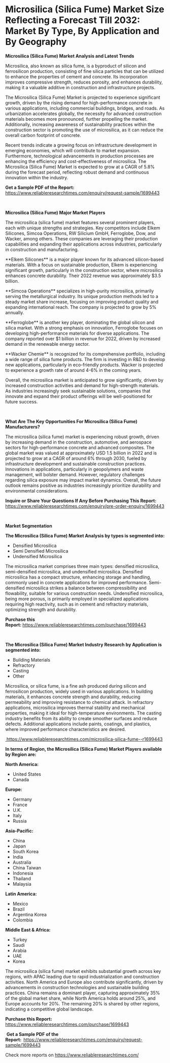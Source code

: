 <p><h1>Microsilica (Silica Fume) Market Size Reflecting a Forecast Till 2032: Market By Type, By Application and By Geography</h1></p><p><strong>Microsilica (Silica Fume) Market Analysis and Latest Trends</strong></p>
<p><p>Microsilica, also known as silica fume, is a byproduct of silicon and ferrosilicon production, consisting of fine silica particles that can be utilized to enhance the properties of cement and concrete. Its incorporation improves compressive strength, reduces porosity, and enhances durability, making it a valuable additive in construction and infrastructure projects.</p><p>The Microsilica (Silica Fume) Market is projected to experience significant growth, driven by the rising demand for high-performance concrete in various applications, including commercial buildings, bridges, and roads. As urbanization accelerates globally, the necessity for advanced construction materials becomes more pronounced, further propelling the market. Additionally, increasing awareness of sustainability practices within the construction sector is promoting the use of microsilica, as it can reduce the overall carbon footprint of concrete.</p><p>Recent trends indicate a growing focus on infrastructure development in emerging economies, which will contribute to market expansion. Furthermore, technological advancements in production processes are enhancing the efficiency and cost-effectiveness of microsilica. The Microsilica (Silica Fume) Market is expected to grow at a CAGR of 5.8% during the forecast period, reflecting robust demand and continuous innovation within the industry.</p></p>
<p><strong>Get a Sample PDF of the Report:&nbsp;</strong> <a href="https://www.reliableresearchtimes.com/enquiry/request-sample/1699443?utm_campaign=2007&utm_medium=2&utm_source=Github&utm_content=ia&utm_term=09012025&utm_id=microsilica-silica-fume">https://www.reliableresearchtimes.com/enquiry/request-sample/1699443</a></p>
<p>&nbsp;</p>
<p><strong>Microsilica (Silica Fume) Major Market Players</strong></p>
<p><p>The microsilica (silica fume) market features several prominent players, each with unique strengths and strategies. Key competitors include Elkem Silicones, Simcoa Operations, RW Silicium GmbH, Ferroglobe, Dow, and Wacker, among others. These companies are leveraging their production capabilities and expanding their applications across industries, particularly in construction and manufacturing.</p><p>**Elkem Silicones** is a major player known for its advanced silicon-based materials. With a focus on sustainable production, Elkem is experiencing significant growth, particularly in the construction sector, where microsilica enhances concrete durability. Their 2022 revenue was approximately $3.5 billion.</p><p>**Simcoa Operations** specializes in high-purity microsilica, primarily serving the metallurgical industry. Its unique production methods led to a steady market share increase, focusing on improving product quality and expanding international reach. The company is projected to grow by 5% annually.</p><p>**Ferroglobe** is another key player, dominating the global silicon and silica market. With a strong emphasis on innovation, Ferroglobe focuses on developing high-performance materials for diverse applications. The company reported over $1 billion in revenue for 2022, driven by increased demand in the renewable energy sector.</p><p>**Wacker Chemie** is recognized for its comprehensive portfolio, including a wide range of silica fume products. The firm is investing in R&D to develop new applications, particularly in eco-friendly products. Wacker is projected to experience a growth rate of around 4-6% in the coming years.</p><p>Overall, the microsilica market is anticipated to grow significantly, driven by increased construction activities and demand for high-strength materials. As industries increasingly seek sustainable solutions, companies that innovate and expand their product offerings will be well-positioned for future success.</p></p>
<p>&nbsp;</p>
<p><strong>What Are The Key Opportunities For Microsilica (Silica Fume) Manufacturers?</strong></p>
<p><p>The microsilica (silica fume) market is experiencing robust growth, driven by increasing demand in the construction, automotive, and aerospace sectors for high-performance concrete and advanced composites. The global market was valued at approximately USD 1.5 billion in 2022 and is projected to grow at a CAGR of around 6% through 2030, fueled by infrastructure development and sustainable construction practices. Innovations in applications, particularly in geopolymers and waste management, will bolster demand. However, regulatory challenges regarding silica exposure may impact market dynamics. Overall, the future outlook remains positive as industries increasingly prioritize durability and environmental considerations.</p></p>
<p><strong>Inquire or Share Your Questions If Any Before Purchasing This Report:</strong> <a href="https://www.reliableresearchtimes.com/enquiry/pre-order-enquiry/1699443?utm_campaign=2007&utm_medium=2&utm_source=Github&utm_content=ia&utm_term=09012025&utm_id=microsilica-silica-fume">https://www.reliableresearchtimes.com/enquiry/pre-order-enquiry/1699443</a></p>
<p>&nbsp;</p>
<p><strong>Market Segmentation</strong></p>
<p><strong>The Microsilica (Silica Fume) Market Analysis by types is segmented into:</strong></p>
<p><ul><li>Densified Microsilica</li><li>Semi Densified Microsilica</li><li>Undensified Microsilica</li></ul></p>
<p><p>The microsilica market comprises three main types: densified microsilica, semi-densified microsilica, and undensified microsilica. Densified microsilica has a compact structure, enhancing storage and handling, commonly used in concrete applications for improved performance. Semi-densified microsilica strikes a balance between compressibility and flowability, suitable for various construction needs. Undensified microsilica, being more porous, is primarily employed in specialized applications requiring high reactivity, such as in cement and refractory materials, optimizing strength and durability.</p></p>
<p><strong>Purchase this Report:&nbsp;</strong><a href="https://www.reliableresearchtimes.com/purchase/1699443?utm_campaign=2007&utm_medium=2&utm_source=Github&utm_content=ia&utm_term=09012025&utm_id=microsilica-silica-fume">https://www.reliableresearchtimes.com/purchase/1699443</a></p>
<p>&nbsp;</p>
<p><strong>The Microsilica (Silica Fume) Market Industry Research by Application is segmented into:</strong></p>
<p><ul><li>Building Materials</li><li>Refractory</li><li>Casting</li><li>Other</li></ul></p>
<p><p>Microsilica, or silica fume, is a fine ash produced during silicon and ferrosilicon production, widely used in various applications. In building materials, it enhances concrete strength and durability, reducing permeability and improving resistance to chemical attack. In refractory applications, microsilica improves thermal stability and mechanical properties, making it ideal for high-temperature environments. The casting industry benefits from its ability to create smoother surfaces and reduce defects. Additional applications include paints, coatings, and plastics, where improved performance characteristics are desired.</p></p>
<p><a href="https://www.reliableresearchtimes.com/microsilica-silica-fume--r1699443?utm_campaign=2007&utm_medium=2&utm_source=Github&utm_content=ia&utm_term=09012025&utm_id=microsilica-silica-fume">&nbsp;https://www.reliableresearchtimes.com/microsilica-silica-fume--r1699443</a></p>
<p><strong>In terms of Region, the Microsilica (Silica Fume) Market Players available by Region are:</strong></p>
<p>
    <p> <strong> North America: </strong>
        <ul>
            <li>United States</li>
            <li>Canada</li>
        </ul>
        </p> 
    <p> <strong> Europe: </strong>
        <ul>
            <li>Germany</li>
            <li>France</li>
            <li>U.K.</li>
            <li>Italy</li>
            <li>Russia</li>
        </ul>
        </p> 
    <p> <strong> Asia-Pacific: </strong>
        <ul>
            <li>China</li>
            <li>Japan</li>
            <li>South Korea</li>
            <li>India</li>
            <li>Australia</li>
            <li>China Taiwan</li>
            <li>Indonesia</li>
            <li>Thailand</li>
            <li>Malaysia</li>
        </ul>
        </p> 
    <p> <strong> Latin America: </strong>
        <ul>
            <li>Mexico</li>
            <li>Brazil</li>
            <li>Argentina Korea</li>
            <li>Colombia</li>
        </ul>
        </p> 
    <p> <strong> Middle East & Africa: </strong>
        <ul>
            <li>Turkey</li>
            <li>Saudi</li>
            <li>Arabia</li>
            <li>UAE</li>
            <li>Korea</li>
        </ul>
    </p>
    </p>
<p><p>The microsilica (silica fume) market exhibits substantial growth across key regions, with APAC leading due to rapid industrialization and construction activities. North America and Europe also contribute significantly, driven by advancements in construction technologies and sustainable building practices. China remains a dominant player, capturing approximately 35% of the global market share, while North America holds around 25%, and Europe accounts for 20%. The remaining 20% is shared by other regions, indicating a competitive global landscape.</p></p>
<p><strong>Purchase this Report: </strong><a href="https://www.reliableresearchtimes.com/purchase/1699443?utm_campaign=2007&utm_medium=2&utm_source=Github&utm_content=ia&utm_term=09012025&utm_id=microsilica-silica-fume">https://www.reliableresearchtimes.com/purchase/1699443</a></p>
<p>&nbsp;<strong>Get a Sample PDF of the Report:&nbsp;&nbsp;</strong><a href="https://www.reliableresearchtimes.com/enquiry/request-sample/1699443?utm_campaign=2007&utm_medium=2&utm_source=Github&utm_content=ia&utm_term=09012025&utm_id=microsilica-silica-fume">https://www.reliableresearchtimes.com/enquiry/request-sample/1699443</a></p>
<p><strong></strong></p>
<p>Check more reports on <a href="https://www.reliableresearchtimes.com/?utm_campaign=2007&utm_medium=2&utm_source=Github&utm_content=ia&utm_term=09012025&utm_id=microsilica-silica-fume">https://www.reliableresearchtimes.com/</a></p>